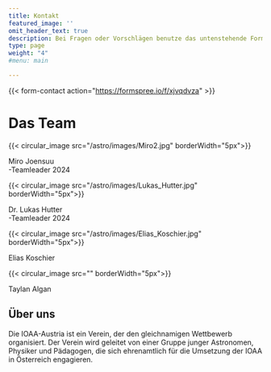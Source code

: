 ```yaml
---
title: Kontakt
featured_image: ''
omit_header_text: true
description: Bei Fragen oder Vorschlägen benutze das untenstehende Formular
type: page
weight: "4"
#menu: main

---
```


{{< form-contact action="https://formspree.io/f/xjvqdvza"  >}}



# Das Team

<div class="image-container">
  <div class="images">
    <div class="top-image">
      {{< circular_image src="/astro/images/Miro2.jpg" borderWidth="5px">}}
      <p class="tc">Miro Joensuu <br>
      -Teamleader 2024</p>
    </div>
    <div class="top-image">
      {{< circular_image src="/astro/images/Lukas_Hutter.jpg" borderWidth="5px">}}
      <p class="tc"> Dr. Lukas Hutter <br>
      -Teamleader 2024</p>
    </div>
  </div>
  <div class="images">
    <div class="bottom-image">
      {{< circular_image src="/astro/images/Elias_Koschier.jpg" borderWidth="5px">}}
      <p class="tc">Elias Koschier</p>
    </div>
    <div class="bottom-image">
      {{< circular_image src="" borderWidth="5px">}}
      <p class="tc">Taylan Algan</p>
    </div>
  </div>
</div>

## Über uns

Die IOAA-Austria ist ein Verein, der den gleichnamigen Wettbewerb organisiert. Der Verein wird geleitet von einer Gruppe junger Astronomen, Physiker und Pädagogen, die sich ehrenamtlich für die Umsetzung der IOAA in Österreich engagieren.

<!-- Unterstützte den Verein durch eine Mitgliedschaft -->
